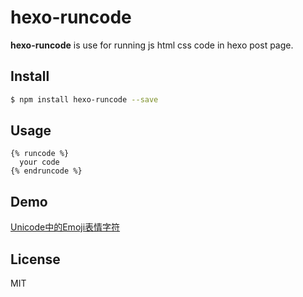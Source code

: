 # hexo-runcode

**hexo-runcode** is use for running js html css code in hexo post page.

## Install

```bash
$ npm install hexo-runcode --save
```

## Usage

```
{% runcode %}
  your code 
{% endruncode %}
```
## Demo
[Unicode中的Emoji表情字符](https://www.cssass.com/2014/05/09/Unicode%E4%B8%AD%E7%9A%84Emoji%E8%A1%A8%E6%83%85%E5%AD%97%E7%AC%A6/)



## License

MIT
